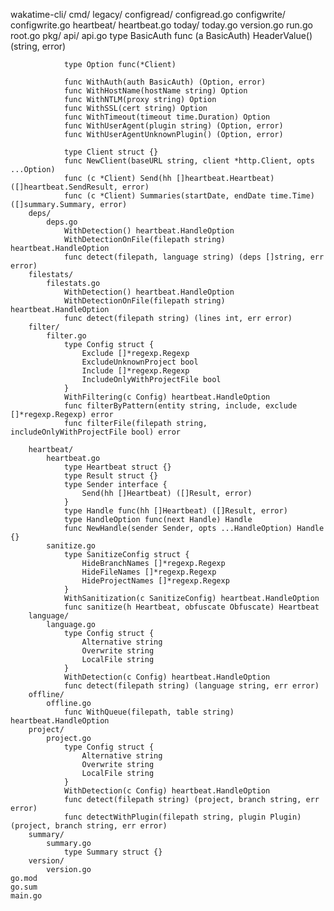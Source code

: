 wakatime-cli/
    cmd/
        legacy/
            configread/
                configread.go
            configwrite/
                configwrite.go
            heartbeat/
                heartbeat.go
            today/
                today.go
            version.go
            run.go
        root.go
    pkg/
        api/
            api.go
                type BasicAuth
                func (a BasicAuth) HeaderValue() (string, error)

                type Option func(*Client)

                func WithAuth(auth BasicAuth) (Option, error)
                func WithHostName(hostName string) Option
                func WithNTLM(proxy string) Option
                func WithSSL(cert string) Option
                func WithTimeout(timeout time.Duration) Option
                func WithUserAgent(plugin string) (Option, error)
                func WithUserAgentUnknownPlugin() (Option, error)

                type Client struct {}
                func NewClient(baseURL string, client *http.Client, opts ...Option)
                func (c *Client) Send(hh []heartbeat.Heartbeat) ([]heartbeat.SendResult, error)
                func (c *Client) Summaries(startDate, endDate time.Time) ([]summary.Summary, error)
        deps/
            deps.go
                WithDetection() heartbeat.HandleOption
                WithDetectionOnFile(filepath string) heartbeat.HandleOption
                func detect(filepath, language string) (deps []string, err error)
        filestats/
            filestats.go
                WithDetection() heartbeat.HandleOption
                WithDetectionOnFile(filepath string) heartbeat.HandleOption
                func detect(filepath string) (lines int, err error)
        filter/
            filter.go
                type Config struct {
                    Exclude []*regexp.Regexp
                    ExcludeUnknownProject bool
                    Include []*regexp.Regexp
                    IncludeOnlyWithProjectFile bool
                }
                WithFiltering(c Config) heartbeat.HandleOption
                func filterByPattern(entity string, include, exclude []*regexp.Regexp) error
                func filterFile(filepath string, includeOnlyWithProjectFile bool) error

        heartbeat/
            heartbeat.go
                type Heartbeat struct {}
                type Result struct {}
                type Sender interface {
                    Send(hh []Heartbeat) ([]Result, error)
                }
                type Handle func(hh []Heartbeat) ([]Result, error)
                type HandleOption func(next Handle) Handle
                func NewHandle(sender Sender, opts ...HandleOption) Handle {}
            sanitize.go
                type SanitizeConfig struct {
                    HideBranchNames []*regexp.Regexp
                    HideFileNames []*regexp.Regexp
                    HideProjectNames []*regexp.Regexp
                }
                WithSanitization(c SanitizeConfig) heartbeat.HandleOption
                func sanitize(h Heartbeat, obfuscate Obfuscate) Heartbeat
        language/
            language.go
                type Config struct {
                    Alternative string
                    Overwrite string
                    LocalFile string
                }
                WithDetection(c Config) heartbeat.HandleOption
                func detect(filepath string) (language string, err error)
        offline/
            offline.go
                func WithQueue(filepath, table string) heartbeat.HandleOption
        project/
            project.go
                type Config struct {
                    Alternative string
                    Overwrite string
                    LocalFile string
                }
                WithDetection(c Config) heartbeat.HandleOption
                func detect(filepath string) (project, branch string, err error)
                func detectWithPlugin(filepath string, plugin Plugin) (project, branch string, err error)
        summary/
            summary.go
                type Summary struct {}
        version/
            version.go
    go.mod
    go.sum
    main.go
